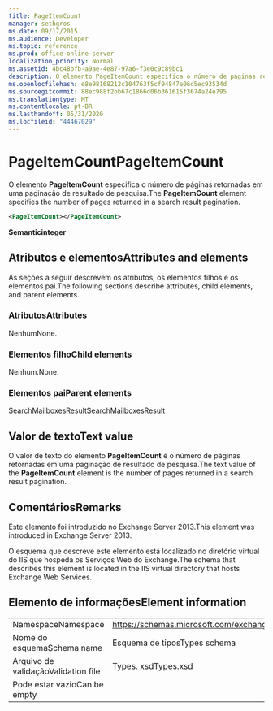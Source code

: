 ```yaml
---
title: PageItemCount
manager: sethgros
ms.date: 09/17/2015
ms.audience: Developer
ms.topic: reference
ms.prod: office-online-server
localization_priority: Normal
ms.assetid: 4bc48bfb-a9ae-4e87-97a6-f3e0c9c89bc1
description: O elemento PageItemCount especifica o número de páginas retornadas em uma paginação de resultado de pesquisa.
ms.openlocfilehash: e8e98168212c104763f5cf94847e06d5ec93534d
ms.sourcegitcommit: 88ec988f2bb67c1866d06b361615f3674a24e795
ms.translationtype: MT
ms.contentlocale: pt-BR
ms.lasthandoff: 05/31/2020
ms.locfileid: "44467029"
---
```

# <a name="pageitemcount"></a><span data-ttu-id="9012d-103">PageItemCount</span><span class="sxs-lookup"><span data-stu-id="9012d-103">PageItemCount</span></span>

<span data-ttu-id="9012d-104">O elemento **PageItemCount** especifica o número de páginas retornadas em uma paginação de resultado de pesquisa.</span><span class="sxs-lookup"><span data-stu-id="9012d-104">The **PageItemCount** element specifies the number of pages returned in a search result pagination.</span></span> 
  
```XML
<PageItemCount></PageItemCount>
```

 <span data-ttu-id="9012d-105">**Semantic**</span><span class="sxs-lookup"><span data-stu-id="9012d-105">**integer**</span></span>
## <a name="attributes-and-elements"></a><span data-ttu-id="9012d-106">Atributos e elementos</span><span class="sxs-lookup"><span data-stu-id="9012d-106">Attributes and elements</span></span>

<span data-ttu-id="9012d-107">As seções a seguir descrevem os atributos, os elementos filhos e os elementos pai.</span><span class="sxs-lookup"><span data-stu-id="9012d-107">The following sections describe attributes, child elements, and parent elements.</span></span>
  
### <a name="attributes"></a><span data-ttu-id="9012d-108">Atributos</span><span class="sxs-lookup"><span data-stu-id="9012d-108">Attributes</span></span>

<span data-ttu-id="9012d-109">Nenhum</span><span class="sxs-lookup"><span data-stu-id="9012d-109">None.</span></span>
  
### <a name="child-elements"></a><span data-ttu-id="9012d-110">Elementos filho</span><span class="sxs-lookup"><span data-stu-id="9012d-110">Child elements</span></span>

<span data-ttu-id="9012d-111">Nenhum.</span><span class="sxs-lookup"><span data-stu-id="9012d-111">None.</span></span>
  
### <a name="parent-elements"></a><span data-ttu-id="9012d-112">Elementos pai</span><span class="sxs-lookup"><span data-stu-id="9012d-112">Parent elements</span></span>

[<span data-ttu-id="9012d-113">SearchMailboxesResult</span><span class="sxs-lookup"><span data-stu-id="9012d-113">SearchMailboxesResult</span></span>](searchmailboxesresult.md)
  
## <a name="text-value"></a><span data-ttu-id="9012d-114">Valor de texto</span><span class="sxs-lookup"><span data-stu-id="9012d-114">Text value</span></span>

<span data-ttu-id="9012d-115">O valor de texto do elemento **PageItemCount** é o número de páginas retornadas em uma paginação de resultado de pesquisa.</span><span class="sxs-lookup"><span data-stu-id="9012d-115">The text value of the **PageItemCount** element is the number of pages returned in a search result pagination.</span></span> 
  
## <a name="remarks"></a><span data-ttu-id="9012d-116">Comentários</span><span class="sxs-lookup"><span data-stu-id="9012d-116">Remarks</span></span>

<span data-ttu-id="9012d-117">Este elemento foi introduzido no Exchange Server 2013.</span><span class="sxs-lookup"><span data-stu-id="9012d-117">This element was introduced in Exchange Server 2013.</span></span>
  
<span data-ttu-id="9012d-118">O esquema que descreve este elemento está localizado no diretório virtual do IIS que hospeda os Serviços Web do Exchange.</span><span class="sxs-lookup"><span data-stu-id="9012d-118">The schema that describes this element is located in the IIS virtual directory that hosts Exchange Web Services.</span></span>
  
## <a name="element-information"></a><span data-ttu-id="9012d-119">Elemento de informações</span><span class="sxs-lookup"><span data-stu-id="9012d-119">Element information</span></span>

|||
|:-----|:-----|
|<span data-ttu-id="9012d-120">Namespace</span><span class="sxs-lookup"><span data-stu-id="9012d-120">Namespace</span></span>  <br/> |https://schemas.microsoft.com/exchange/services/2006/types  <br/> |
|<span data-ttu-id="9012d-121">Nome do esquema</span><span class="sxs-lookup"><span data-stu-id="9012d-121">Schema name</span></span>  <br/> |<span data-ttu-id="9012d-122">Esquema de tipos</span><span class="sxs-lookup"><span data-stu-id="9012d-122">Types schema</span></span>  <br/> |
|<span data-ttu-id="9012d-123">Arquivo de validação</span><span class="sxs-lookup"><span data-stu-id="9012d-123">Validation file</span></span>  <br/> |<span data-ttu-id="9012d-124">Types. xsd</span><span class="sxs-lookup"><span data-stu-id="9012d-124">Types.xsd</span></span>  <br/> |
|<span data-ttu-id="9012d-125">Pode estar vazio</span><span class="sxs-lookup"><span data-stu-id="9012d-125">Can be empty</span></span>  <br/> ||
   

